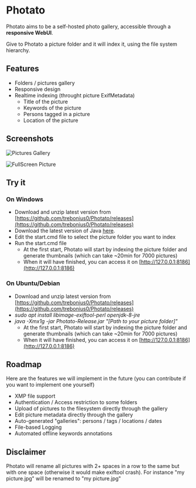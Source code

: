 # Photato

Photato aims to be a self-hosted photo gallery, accessible through a **responsive WebUI**. 

Give to Photato a picture folder and it will index it, using the file system hierarchy. 

## Features
* Folders / pictures gallery
* Responsive design
* Realtime indexing (throught picture ExifMetadata) 
  * Title of the picture
  * Keywords of the picture
  * Persons tagged in a picture
  * Location of the picture

## Screenshots
![Pictures Gallery](https://i.imgur.com/XCj4uYV.png)

![FullScreen Picture](https://i.imgur.com/LxjRbjI.png)

## Try it
### On Windows
* Download and unzip latest version from [https://github.com/trebonius0/Photato/releases](https://github.com/trebonius0/Photato/releases)
* Download the latest version of Java [here](https://www.java.com/fr/download/).
* Edit the start.cmd file to select the picture folder you want to index 
* Run the start.cmd file
  * At the first start, Photato will start by indexing the picture folder and generate thumbnails (which can take ~20min for 7000 pictures)
  * When it will have finished, you can access it on [http://127.0.0.1:8186](http://127.0.0.1:8186)

### On Ubuntu/Debian
* Download and unzip latest version from [https://github.com/trebonius0/Photato/releases](https://github.com/trebonius0/Photato/releases)
* *sudo apt install libimage-exiftool-perl openjdk-8-jre*
* *java -Xmx1g -jar Photato-Release.jar "[Path to your picture folder]"*
  * At the first start, Photato will start by indexing the picture folder and generate thumbnails (which can take ~20min for 7000 pictures)
  * When it will have finished, you can access it on [http://127.0.0.1:8186](http://127.0.0.1:8186)

## Roadmap
Here are the features we will implement in the future (you can contribute if you want to implement one yourself)
- XMP file support
- Authentication / Access restriction to some folders
- Upload of pictures to the filesystem directly through the gallery
- Edit picture metadata directly through the gallery
- Auto-generated "galleries": persons / tags / locations / dates
- File-based Logging
- Automated offline keywords annotations

## Disclaimer
Photato will rename all pictures with 2+ spaces in a row to the same but with one space (otherwise it would make exiftool crash). For instance "my  picture.jpg" will be renamed to "my picture.jpg"